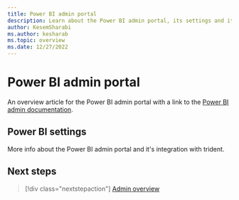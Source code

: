 ```yaml
---
title: Power BI admin portal
description: Learn about the Power BI admin portal, its settings and its integration with [!INCLUDE [product-name](../includes/product-name.md)].
author: KesemSharabi
ms.author: kesharab
ms.topic: overview
ms.date: 12/27/2022
---
```


# Power BI admin portal

An overview article for the Power BI admin portal with a link to the [Power BI admin documentation](/power-bi/admin/).

## Power BI settings

More info about the Power BI admin portal and it's integration with trident.

## Next steps

>[!div class="nextstepaction"]
>[Admin overview](admin-overview.md)
